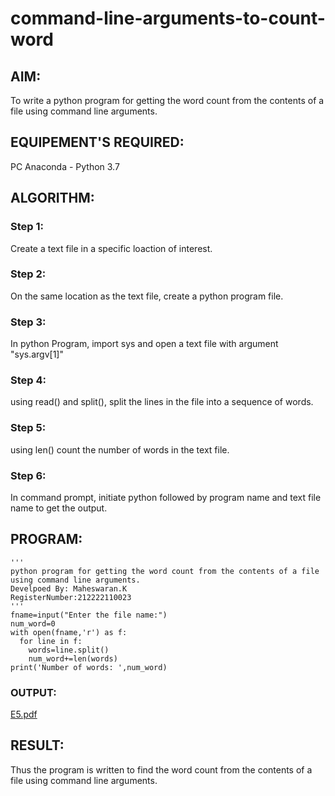 # command-line-arguments-to-count-word
## AIM:
To write a python program for getting the word count from the contents of a file using command line arguments.
## EQUIPEMENT'S REQUIRED: 
PC
Anaconda - Python 3.7
## ALGORITHM: 
### Step 1:
Create a text file in a specific loaction of interest.
### Step 2: 
On the same location as the text file, create a python program file.
### Step 3: 
In python Program, import sys and open a text file with argument "sys.argv[1]"
### Step 4:  
 using read() and split(), split the lines in the file into a sequence of words.
### Step 5: 
using len() count the number of words in the text file.
### Step 6: 
In command prompt, initiate python followed by program name and text file name to get the output.
## PROGRAM:
```
'''
python program for getting the word count from the contents of a file using command line arguments.
Develpoed By: Maheswaran.K
RegisterNumber:212222110023
'''
fname=input("Enter the file name:")
num_word=0
with open(fname,'r') as f:
  for line in f:
    words=line.split()
    num_word+=len(words)
print('Number of words: ',num_word)
```

### OUTPUT:
[E5.pdf](https://github.com/MAHESWARAN2004/command-line-arguments-to-count-word/files/11513669/E5.pdf)

## RESULT:
Thus the program is written to find the word count from the contents of a file using command line arguments.
